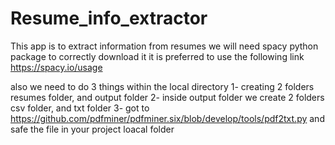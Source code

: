 # Resume_info_extractor
 
This app is to extract information from resumes 
we will need spacy python package
to correctly download it it is preferred to use the following link
https://spacy.io/usage

also we need to do 3 things within the local directory
1- creating 2 folders resumes folder, and output folder
2- inside output folder we create 2 folders csv folder, and txt folder
3- got to https://github.com/pdfminer/pdfminer.six/blob/develop/tools/pdf2txt.py
and safe the file in your project loacal folder 
